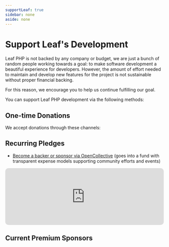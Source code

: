 ```yaml
---
supportLeaf: true
sidebar: none
aside: none
---
```


<h1 style="margin-top: 40px;">Support Leaf's Development</h1>

Leaf PHP is not backed by any company or budget, we are just a bunch of random people working towards a goal: to make software development a beautiful experience for developers. However, the amount of effort needed to maintain and develop new features for the project is not sustainable without proper financial backing.

For this reason, we encourage you to help us continue fulfilling our goal.

You can support Leaf PHP development via the following methods:

## One-time Donations

We accept donations through these channels:

<support-OpenCollectiveGroup />

## Recurring Pledges

<!-- Recurring pledges come with exclusive perks, e.g. having your name listed in the Leaf GitHub repository, or have your company logo placed on this website. -->

- [Become a backer or sponsor via OpenCollective](https://opencollective.com/leaf) (goes into a fund with transparent expense models supporting community efforts and events)

<iframe src="https://github.com/sponsors/leafsphp/card" title="Sponsor leafsphp" height="180" width="100%" style="border: 0; border-radius: 10px;"></iframe>

## Current Premium Sponsors

<support-OpenCollectiveSponsors />

<!-- If you run a business and are using Leaf in a revenue-generating product, it makes business sense to sponsor Leaf development: **it ensures the project that your product relies on stays healthy and actively maintained.** It can also help your exposure in the Leaf community and makes it easier to attract Leaf developers.

If you are an individual user and have enjoyed the productivity of using Leaf, consider donating as a sign of appreciation - like buying me coffee once in a while. -->
